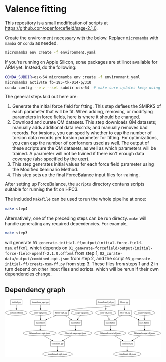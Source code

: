 # Valence fitting

This repository is a small modification of scripts at
https://github.com/openforcefield/sage-2.1.0.

Create the environment necessary with the below. Replace ``micromamba`` with
``mamba`` or ``conda`` as needed.

```bash
micromamba env create -f environment.yaml
```

If you're running on Apple Silicon, some packages are still not available for
ARM yet. Instead, do the following:


```bash
CONDA_SUBDIR=osx-64 micromamba env create -f environment.yaml
micromamba activate fb-195-tk-014-py310
conda config --env --set subdir osx-64  # make sure updates keep using the subdir
```

The general steps laid out here are:

1. Generate the initial force field for fitting. This step defines the SMIRKS of
   each parameter that will be fit. When adding, removing, or modifying
   parameters in force fields, here is where it should be changed.
2. Download and curate QM datasets. This step downloads QM datasets; manually
   adds additional data records; and manually removes bad records. For torsions,
   you can specify whether to cap the number of torsion data records per torsion
   parameter for fitting. For optimizations, you can cap the number of
   conformers used as well. The output of these scripts are the QM datasets, as
   well as which parameters will be trained. A parameter will not be trained if
   there isn't enough data coverage (also specified by the user).
3. This step generates initial values for each force field parameter using the
   Modified Seminario Method.
4. This step sets up the final ForceBalance input files for training.

After setting up ForceBalance, the ``scripts`` directory contains scripts
suitable for running the fit on HPC3.


The included `Makefile` can be used to run the whole pipeline at once:

```bash
make step4
```

Alternatively, one of the preceding steps can be run directly. `make` will
handle generating any required dependencies. For example,

```bash
make step3
```

will generate `03_generate-initial-ff/output/initial-force-field-msm.offxml`,
which depends on
`01_generate-forcefield/output/initial-force-field-openff-2.1.0.offxml` from
step 1, `02_curate-data/output/combined-opt.json` from step 2, and the script
`03_generate-initial-ff/create-msm-ff.py` from step 3. These files from steps 1
and 2 in turn depend on other input files and scripts, which will be rerun if
their own dependencies change.

## Dependency graph

![Makefile dependency graph](graph/graph.png)
